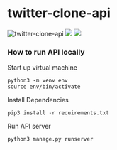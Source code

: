 # twitter-clone-api
![twitter-clone-api](https://github.com/Twitter-Clone/twitter-clone-api/workflows/twitter-clone-api/badge.svg)
![](https://img.shields.io/github/issues/Twitter-Clone/twitter-clone-api)
![](https://img.shields.io/github/issues-closed/Twitter-Clone/twitter-clone-api)

### How to run API locally
Start up virtual machine
```
python3 -m venv env
source env/bin/activate
```

Install Dependencies
```
pip3 install -r requirements.txt
```

Run API server
```
python3 manage.py runserver
```
